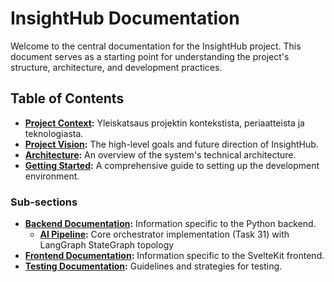 # InsightHub Documentation

Welcome to the central documentation for the InsightHub project. This document serves as a starting point for understanding the project's structure, architecture, and development practices.

## Table of Contents

- **[Project Context](./PROJECT_CONTEXT.md):** Yleiskatsaus projektin kontekstista, periaatteista ja teknologiasta.
- **[Project Vision](./VISION.md):** The high-level goals and future direction of InsightHub.
- **[Architecture](./ARCHITECTURE.md):** An overview of the system's technical architecture.
- **[Getting Started](./GETTING_STARTED.md):** A comprehensive guide to setting up the development environment.

### Sub-sections

- **[Backend Documentation](./backend/README.md):** Information specific to the Python backend.
  - **[AI Pipeline](./backend/AI_PIPELINE.md):** Core orchestrator implementation (Task 31) with LangGraph StateGraph topology
- **[Frontend Documentation](./frontend/README.md):** Information specific to the SvelteKit frontend.
- **[Testing Documentation](./testing/README.md):** Guidelines and strategies for testing.